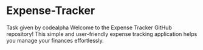 # Expense-Tracker
Task given by codealpha
Welcome to the Expense Tracker GitHub repository! This simple and user-friendly expense tracking application helps you manage your finances effortlessly.
